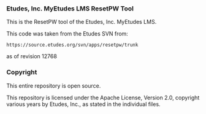 ### Etudes, Inc. MyEtudes LMS ResetPW Tool

This is the ResetPW tool of the Etudes, Inc. MyEtudes LMS.

This code was taken from the Etudes SVN from:

```https://source.etudes.org/svn/apps/resetpw/trunk```

as of revision 12768

### Copyright

This entire repository is open source.

This repository is licensed under the Apache License, Version 2.0, copyright various years by Etudes, Inc., as stated in the individual files.

